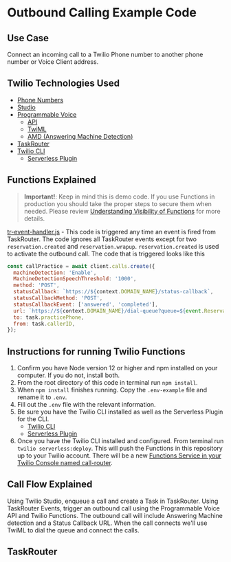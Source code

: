# Outbound Calling Example Code

## Use Case

Connect an incoming call to a Twilio Phone number to another phone number or Voice Client address.

## Twilio Technologies Used

- [Phone Numbers](https://www.twilio.com/docs/phone-numbers)
- [Studio](https://www.twilio.com/docs/studio)
- [Programmable Voice](https://www.twilio.com/docs/voice)
  - [API](https://www.twilio.com/docs/voice/api)
  - [TwiML](https://www.twilio.com/docs/voice/twiml)
  - [AMD (Answering Machine Detection)](https://www.twilio.com/docs/voice/answering-machine-detection)
- [TaskRouter](https://www.twilio.com/docs/taskrouter)
- [Twilio CLI](https://www.twilio.com/docs/twilio-cli/quickstart)
  - [Serverless Plugin](https://www.twilio.com/docs/twilio-cli/plugins#available-plugins)

## Functions Explained

> **Important!**: Keep in mind this is demo code. If you use Functions in production you should take the proper steps to secure them when needed. Please review [Understanding Visibility of Functions](https://www.twilio.com/docs/runtime/functions-assets-api/api/understanding-visibility-public-private-and-protected-functions-and-assets) for more details.

[tr-event-handler.js](functions/tr-event-handler.js) - This code is triggered any time an event is fired from TaskRouter. The code ignores all TaskRouter events except for two `reservation.created` and `reservation.wrapup`. `reservation.created` is used to activate the outbound call. The code that is triggered looks like this

```javascript
const callPractice = await client.calls.create({
  machineDetection: 'Enable',
  MachineDetectionSpeechThreshold: '1000',
  method: 'POST',
  statusCallback: `https://${context.DOMAIN_NAME}/status-callback`,
  statusCallbackMethod: 'POST',
  statusCallbackEvent: ['answered', 'completed'],
  url: `https://${context.DOMAIN_NAME}/dial-queue?queue=${event.ReservationSid}&from=${task.callerID}`,
  to: task.practicePhone,
  from: task.callerID,
});
```

## Instructions for running Twilio Functions

1. Confirm you have Node version 12 or higher and npm installed on your computer. If you do not, install both.
2. From the root directory of this code in terminal run `npm install`.
3. When `npm install` finishes running. Copy the `.env-example` file and rename it to `.env`.
4. Fill out the `.env` file with the relevant information.
5. Be sure you have the Twilio CLI installed as well as the Serverless Plugin for the CLI.
   - [Twilio CLI](https://www.twilio.com/docs/twilio-cli/quickstart)
   - [Serverless Plugin](https://www.twilio.com/docs/twilio-cli/plugins#available-plugins)
6. Once you have the Twilio CLI installed and configured. From terminal run `twilio serverless:deploy`. This will push the Functions in this repository up to your Twilio account. There will be a new [Functions Service in your Twilio Console named call-router](https://console.twilio.com/us1/develop/functions/services?frameUrl=%2Fconsole%2Ffunctions%2Foverview%2Fservices%3Fx-target-region%3Dus1).

## Call Flow Explained

Using Twilio Studio, enqueue a call and create a Task in TaskRouter. Using TaskRouter Events, trigger an outbound call using the Programmable Voice API and Twilio Functions. The outbound call will include Answering Machine detection and a Status Callback URL. When the call connects we'll use TwiML to dial the queue and connect the calls.

## TaskRouter
